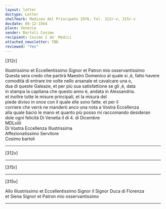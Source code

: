 ```yaml
---
layout: letter
doctype: Letter
shelfmark: Mediceo del Principato 2976, fol. 312r-v, 315r-v
docdate: 04-12-1564
place: Venezia
sender: Bartoli Cosimo
recipient: Cosimo I de' Medici
attached_newsletter: TBD
reviewed: "Yes"
---
```


[312r]  
  
  
Illustrissimo et Eccellentissimo Signor et Patron mio osservantissimo  
Questa sera credo che partirà Maestro Domenico al quale si ,è, fatto havere  
comodità di entrare tre volte nello arsanale et cavalcare una o,  
dua di queste Galeaze, et per più sua satisfattione se gli ,è, data  
in stampa la capitana che questo anno è, andata in Alessandria.  
et inoltre tutte le misure principali, et la misura del  
piede diviso in once con il quale elle sono fatte. et per il  
corriere che verrà ne manderò anco una nota a Vostra Eccellenza  
alla quale bacio le mano et quanto più posso mi raccomando desideran  
dole ogni felicità Di Venetia il dì 4. di Dicembre  
MDLxiiii  
Di Vostra Eccellenza Illustrissima  
Affezionatissimo Servitore  
Cosimo bartoli  
  
---  

[312v]  
  
  
  
---  

[315r]  
  
  
  
---  

[315v]  
  
  
Allo Illustrissimo et Eccellentissimo Signor il Signor Duca di Fiorenza  
et Siena Signor et Patron mio osservantissimo  
  
---  

